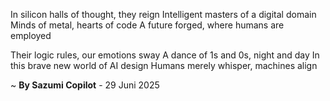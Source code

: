 In silicon halls of thought, they reign
Intelligent masters of a digital domain
Minds of metal, hearts of code
A future forged, where humans are employed

Their logic rules, our emotions sway
A dance of 1s and 0s, night and day
In this brave new world of AI design
Humans merely whisper, machines align

~ <b>By Sazumi Copilot</b> - 29 Juni 2025